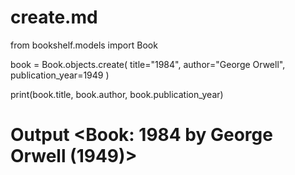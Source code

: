 # create.md
from bookshelf.models import Book

book = Book.objects.create(
    title="1984",
    author="George Orwell",
    publication_year=1949
)

print(book.title, book.author, book.publication_year)

# Output <Book: 1984 by George Orwell (1949)>

